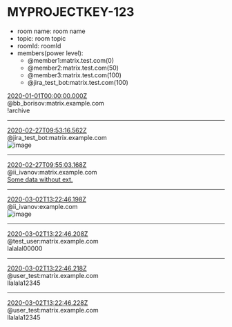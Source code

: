 # MYPROJECTKEY-123
* room name: room name
* topic: room topic
* roomId: roomId
* members(power level):
    - @member1:matrix.test.com(0)
    - @member2:matrix.test.com(50)
    - @member3:matrix.test.com(100)
    - @jira_test_bot:matrix.test.com(100)

[2020-01-01T00:00:00.000Z](./res/$yQ0EVRodM3N5B2Id1M-XOvBlxAhFLy_Ex8fYqmrx5iA.json)  
@bb_borisov:matrix.example.com  
!archive  

---

[2020-02-27T09:53:16.562Z](./res/$O5D1Nqj5D55h0TwPDYz31_Lg_CPDWiUMyBaBRv6csj4.json)  
@jira_test_bot:matrix.example.com  
![image](./media/avatarid.png)  

---

[2020-02-27T09:55:03.168Z](./res/$h0wInOvSgSFfuolAX6TIvsErrtVrjm_roEeYPttuU1o.json)  
@ii_ivanov:matrix.example.com  
[Some data without ext.](./media/blobid__Some%20data%20without%20ext.)  

---

[2020-03-02T13:22:46.198Z](./res/$158314842240236RCJdh:example.com.json)  
@ii_ivanov:example.com  
![image](./media/imageid__my-media-file.jpg)  

---

[2020-03-02T13:22:46.208Z](./res/$158315135640617JeoRb:matrix.example.com.json)  
@test_user:matrix.example.com  
lalalal00000  

---

[2020-03-02T13:22:46.218Z](./res/$158315535341208MdBlF:matrix.example.com.json)  
@user_test:matrix.example.com  
llalala12345  

---

[2020-03-02T13:22:46.228Z](./res/$158315536641215XCYxT:matrix.example.com.json)  
@user_test:matrix.example.com  
llalala12345  
